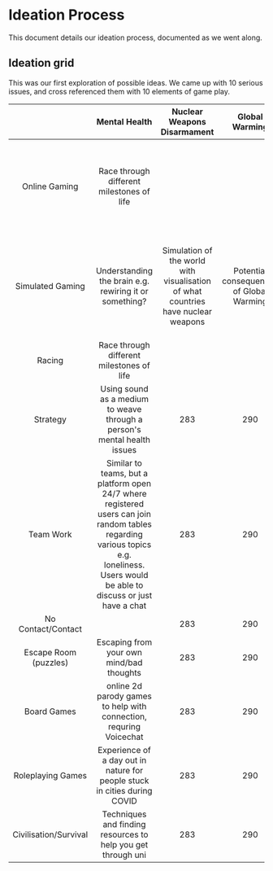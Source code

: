 # Ideation Process
This document details our ideation process, documented as we went along.

## Ideation grid
This was our first exploration of possible ideas. We came up with 10 serious issues, and cross
referenced them with 10 elements of game play.


| | Mental Health | Nuclear Weapons Disarmament | Global Warming | Animal Cruelty | COVID-19 | Obesity | Animal Conservation | Education | Data Privacy | Crypto Currency |
| :---: | :---: | :---: | :---: | :---: | :---: | :---: | :---: | :---: | :---: | :---: |
| Online Gaming | Race through different milestones of life |  |  | Cookie Clicker style farming game about the inhumane and predatory nature of capitalism, with leaderboards | Infected Battle Royal |  |  |  | build and manage |
| Simulated Gaming | Understanding the brain e.g. rewiring it or something? | Simulation of the world with visualisation of what countries have nuclear weapons | Potential consequences of Global Warming | Browser based game about abusive farming methods(mass chicken farming etc) | Play the role of a country and manage the pandemic |  | Learn about sustainable farming - manage your own farm and learn of the real life consequenses for being irresponsible | What are the literacy rates around the globe? An interactive design | Visualisation of which countries have the best data privacy regulation | Simulated trade of crypto currency |
| Racing | Race through different milestones of life |  |   |  |  |  |  |  |  |
| Strategy | Using sound as a medium to weave through a person's mental health issues | 283 | 290 | 286 | 289 | 285 | 287 | 287 | 272 |
| Team Work | Similar to teams, but a platform open 24/7 where registered users can join random tables regarding various topics e.g. loneliness. Users would be able to discuss or just have a chat | 283 | 290 | 286 | 289 | 285 | 287 | 287 | 272 |
| No Contact/Contact |  | 283 | 290 | 286 | 289 | 285 | 287 | 287 | 272 |
| Escape Room (puzzles) | Escaping from your own mind/bad thoughts  | 283 | 290 | 286 | 289 | 285 | 287 | 287 | 272 |
| Board Games | online 2d parody games to help with connection, requring Voicechat | 283 | 290 | 286 | 289 | 285 | 287 | 287 | 272 |
| Roleplaying Games | Experience of a day out in nature for people stuck in cities during COVID | 283 | 290 | 286 | 289 | 285 | 287 | 287 | 272 |
| Civilisation/Survival | Techniques and finding resources to help you get through uni | 283 | 290 | 286 | 289 | 285 | 287 | 287 | 272 |
